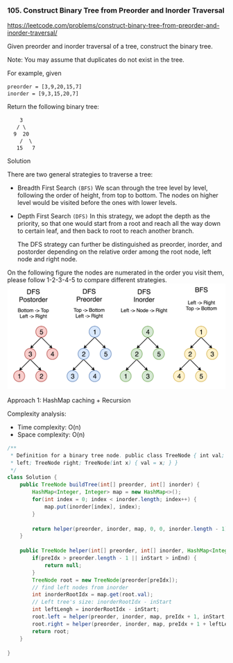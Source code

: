 ### 105. Construct Binary Tree from Preorder and Inorder Traversal

https://leetcode.com/problems/construct-binary-tree-from-preorder-and-inorder-traversal/

Given preorder and inorder traversal of a tree, construct the binary tree.

Note:
You may assume that duplicates do not exist in the tree.

For example, given
```
preorder = [3,9,20,15,7]
inorder = [9,3,15,20,7]
```
Return the following binary tree:
```
    3
   / \
  9  20
    /  \
   15   7
```

Solution

There are two general strategies to traverse a tree:

- Breadth First Search `(BFS)`
  We scan through the tree level by level, following the order of height, from top to bottom. The nodes on higher level would be visited before the ones with lower levels.

- Depth First Search `(DFS)`
  In this strategy, we adopt the depth as the priority, so that one would start from a root and reach all the way down to certain leaf, and then back to root to reach another branch.
  
  The DFS strategy can further be distinguished as preorder, inorder, and postorder depending on the relative order among the root node, left node and right node.

On the following figure the nodes are numerated in the order you visit them, please follow 1-2-3-4-5 to compare different strategies.
![](./res/145_transverse.png)

Approach 1: HashMap caching + Recursion

Complexity analysis:
- Time complexity: O(n)
- Space complexity: O(n)

```java
/**
 * Definition for a binary tree node. public class TreeNode { int val; TreeNode
 * left; TreeNode right; TreeNode(int x) { val = x; } }
 */
class Solution {
    public TreeNode buildTree(int[] preorder, int[] inorder) {
        HashMap<Integer, Integer> map = new HashMap<>();
        for(int index = 0; index < inorder.length; index++) {
            map.put(inorder[index], index);
        }
        
        return helper(preorder, inorder, map, 0, 0, inorder.length - 1);
    }
    
    public TreeNode helper(int[] preorder, int[] inorder, HashMap<Integer, Integer> map, int preIdx, int inStart, int inEnd) {
        if(preIdx > preorder.length - 1 || inStart > inEnd) {
            return null;
        }
        TreeNode root = new TreeNode(preorder[preIdx]);
        // find left nodes from inorder
        int inorderRootIdx = map.get(root.val);
        // Left tree's size: inorderRootIdx - inStart
        int leftLengh = inorderRootIdx - inStart;
        root.left = helper(preorder, inorder, map, preIdx + 1, inStart, inorderRootIdx - 1);
        root.right = helper(preorder, inorder, map, preIdx + 1 + leftLengh, inorderRootIdx + 1, inEnd);
        return root;
    }

}
```
